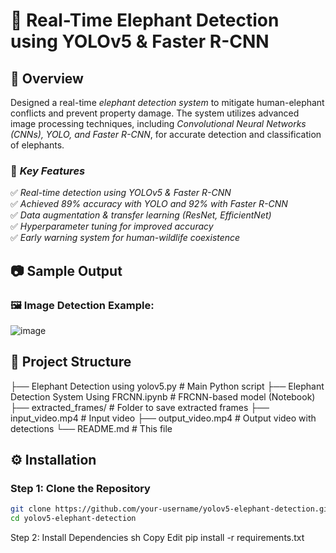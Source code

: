# 🐘 Real-Time Elephant Detection using YOLOv5 & Faster R-CNN

## 🚀 Overview
Designed a real-time *elephant detection system* to mitigate human-elephant conflicts and prevent property damage. The system utilizes advanced image processing techniques, including *Convolutional Neural Networks (CNNs), YOLO, and Faster R-CNN*, for accurate detection and classification of elephants.

### 🔹 *Key Features*
✅ *Real-time detection using YOLOv5 & Faster R-CNN*  
✅ *Achieved 89% accuracy with YOLO and 92% with Faster R-CNN*  
✅ *Data augmentation & transfer learning (ResNet, EfficientNet)*  
✅ *Hyperparameter tuning for improved accuracy*  
✅ *Early warning system for human-wildlife coexistence*  

## 📷 Sample Output
### 🖼 Image Detection Example:
![image](https://github.com/user-attachments/assets/9cf73621-a26e-41f8-bc3d-c489be9eaa22)


## 📂 Project Structure
├── Elephant Detection using yolov5.py      # Main Python script
├── Elephant Detection System Using FRCNN.ipynb  # FRCNN-based model (Notebook)
├── extracted_frames/                       # Folder to save extracted frames
├── input_video.mp4                         # Input video
├── output_video.mp4                        # Output video with detections
└── README.md                               # This file


## ⚙ Installation
### Step 1: Clone the Repository
```sh
git clone https://github.com/your-username/yolov5-elephant-detection.git
cd yolov5-elephant-detection
```

Step 2: Install Dependencies
sh
Copy
Edit
pip install -r requirements.txt
